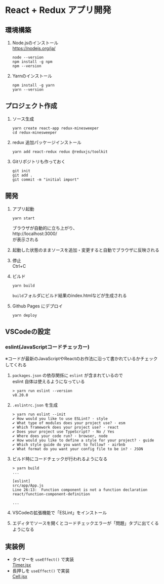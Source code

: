 React + Redux アプリ開発
======================

## 環境構築

1. Node.jsのインストール  
   https://nodejs.org/ja/
   ```
   node --version
   npm install -g npm
   npm --version
   ```

1. Yarnのインストール
   ```
   npm install -g yarn
   yarn --version
   ```
## プロジェクト作成

1. ソース生成
   ```
   yarn create react-app redux-minesweeper
   cd redux-minesweeper
   ```

1. redux 追加パッケージインストール
   ```
   yarn add react-redux redux @reduxjs/toolkit

   ```

1. Gitリポジトリも作っておく
   ```
   git init
   git add .
   git commit -m "initial import"
   ```

## 開発

1. アプリ起動
   ```
   yarn start
   ```
   ブラウザが自動的に立ち上がり、  
   http://localhost:3000/  
   が表示される

1. 起動した状態のままソースを追加・変更すると自動でブラウザに反映される

1. 停止  
   Ctrl+C

1. ビルド
   ```
   yarn build
   ```
   ```build```フォルダにビルド結果のindex.htmlなどが生成される

1. Github Pages にデプロイ
   ```
   yarn deploy
   ```

## VSCodeの設定

### eslint(JavaScriptコードチェッカー)
※コードが最新のJavaScriptやReactのお作法に沿って書かれているかチェックしてくれる

1. ```packages.json``` の依存関係に ```eslint``` が含まれているので  
   eslint 自体は使えるようになっている
   ```
   > yarn run eslint --version
   v8.20.0
   ```

1. ```.eslintrc.json``` を生成
   ```
   > yarn run eslint --init
   ✔ How would you like to use ESLint? · style
   ✔ What type of modules does your project use? · esm
   ✔ Which framework does your project use? · react
   ✔ Does your project use TypeScript? · No / Yes
   ✔ Where does your code run? · browser, node
   ✔ How would you like to define a style for your project? · guide
   ✔ Which style guide do you want to follow? · airbnb
   ✔ What format do you want your config file to be in? · JSON
   ```

1. ビルド時にコードチェックが行われるようになる
   ```
   > yarn build
   ...

   [eslint] 
   src/app/App.js
   Line 26:13:  Function component is not a function declaration  react/function-component-definition

   ...
   ```

1. VSCodeの拡張機能で「ESLint」をインストール

1. エディタでソースを開くとコードチェックエラーが「問題」タブに出てくるようになる

## 実装例
- タイマーを ```useEffect()``` で実装  
  [Timer.jsx](src/features/game/Timer.jsx)
- 長押しを ```useEffect()``` で実装  
  [Cell.jsx](src/features/game/Cell.jsx)
